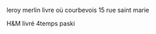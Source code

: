 

leroy merlin    livre où courbevois 15 rue saint marie

H&M             livré 4temps    paski




